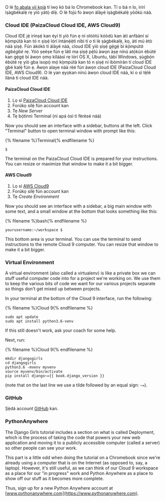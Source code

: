 O lè [fo abala yìí kọjá](http://tutorial.djangogirls.org/en/installation/#install-python) tí ìwọ kò bá lo Chromebook kan. Tí o bá n lo, ìrírí ìṣàgbékalẹ̀ rẹ yíò yàtọ̀ díẹ̀. O lè fojú fo àwọn àlàyé ìṣàgbékalẹ̀ yòókù náà.

### Cloud IDE (PaizaCloud Cloud IDE, AWS Cloud9)

Cloud IDE jẹ́ irinṣẹ́ kan èyí tí yíò fún ẹ ní olóòtú kóòdù kan àti anfààní sí kọ̀mpútà kan tó n ṣiṣẹ́ lórí íntánẹ́ẹ̀tì níbi tí o ti lè ṣàgbékalẹ̀, kọ, àti mú ètò náà ṣiṣẹ́. Fún àkókò ti àlàyé náà, cloud IDE yíò ṣiṣẹ́ gẹ́gẹ́ bí *kọ̀mpútà agbègbè* rẹ. Yóò ṣeéṣe fún ẹ láti ma ṣiṣẹ́ pẹ̀lú àwọn àṣẹ nínú atọ́kùn èbúté kan gẹ́gẹ́ bí àwọn ọmọ kíláàsì rẹ lórí OS X, Ubuntu, tàbí Windows, ṣùgbọ́n èbúté rẹ yíò gba ìsopọ̀ mọ́ kọ̀mpútà kan tó n ṣiṣẹ́ ní ibòmíràn tí cloud IDE gbé kalẹ̀ fún ẹ. Àwọn alaye náà rèé fún àwọn cloud IDE (PaizaCloud Cloud IDE, AWS Cloud9). O lè yan ẹyọkan nínú àwọn cloud IDE náà, kí o sì tẹ̀lé ìlànà ti cloud IDE náà.

#### PaizaCloud Cloud IDE

1. Lọ sí [PaizaCloud Cloud IDE](https://paiza.cloud/)
2. Forúkọ sílẹ̀ fún account kan
3. Tẹ *New Server*
4. Tẹ bọ́tìnnì Terminal (ní apá òsì ti fèrèsé náà)

Now you should see an interface with a sidebar, buttons at the left. Click "Terminal" button to open terminal window with prompt like this:

{% filename %}Terminal{% endfilename %}

    $
    

The terminal on the PaizaCloud Cloud IDE is prepared for your instructions. You can resize or maximize that window to make it a bit bigger.

#### AWS Cloud9

1. Lọ sí [AWS Cloud9](https://aws.amazon.com/cloud9/)
2. Forúkọ sílẹ̀ fún account kan
3. Tẹ *Create Environment*

Now you should see an interface with a sidebar, a big main window with some text, and a small window at the bottom that looks something like this:

{% filename %}bash{% endfilename %}

    yourusername:~/workspace $
    

This bottom area is your terminal. You can use the terminal to send instructions to the remote Cloud 9 computer. You can resize that window to make it a bit bigger.

### Virtual Environment

A virtual environment (also called a virtualenv) is like a private box we can stuff useful computer code into for a project we're working on. We use them to keep the various bits of code we want for our various projects separate so things don't get mixed up between projects.

In your terminal at the bottom of the Cloud 9 interface, run the following:

{% filename %}Cloud 9{% endfilename %}

    sudo apt update
    sudo apt install python3.6-venv
    

If this still doesn't work, ask your coach for some help.

Next, run:

{% filename %}Cloud 9{% endfilename %}

    mkdir djangogirls
    cd djangogirls
    python3.6 -mvenv myvenv
    source myvenv/bin/activate
    pip install django~={{ book.django_version }}
    

(note that on the last line we use a tilde followed by an equal sign: `~=`).

### GitHub

Ṣẹ̀dá account [GitHub](https://github.com) kan.

### PythonAnywhere

The Django Girls tutorial includes a section on what is called Deployment, which is the process of taking the code that powers your new web application and moving it to a publicly accessible computer (called a server) so other people can see your work.

This part is a little odd when doing the tutorial on a Chromebook since we're already using a computer that is on the Internet (as opposed to, say, a laptop). However, it's still useful, as we can think of our Cloud 9 workspace as a place for our "in progress" work and Python Anywhere as a place to show off our stuff as it becomes more complete.

Thus, sign up for a new Python Anywhere account at [www.pythonanywhere.com](https://www.pythonanywhere.com).